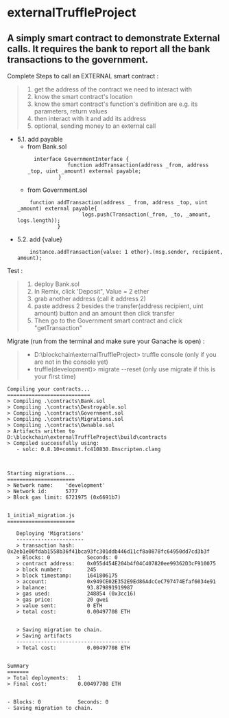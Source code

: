 # externalTruffleProject

## A simply smart contract to demonstrate External calls. It requires the bank to report all the bank transactions to the government.

Complete Steps to call an EXTERNAL smart contract :  

 > 1. get the address of the contract we need to interact with
 > 2. know the smart contract's location
 > 3. know the smart contract's function's definition are e.g. its parameters, return values
 > 4. then interact with it and add its address
 > 5. optional, sending money to an external call
 > 
   - 5.1. add payable
      - from Bank.sol
          ```
            interface GovernmentInterface {
                       function addTransaction(address _from, address _top, uint _amount) external payable; 
                    }
           ```       
       - from Government.sol
       ```
           function addTransaction(address _ from, address _top, uint _amount) external payable{
                            logs.push(Transaction(_from, _to, _amount, logs.length));
                    }
       ```
   - 5.2. add {value}
       ```
           instance.addTransaction{value: 1 ether}.(msg.sender, recipient, amount);  
       ```

Test :
> 1. deploy Bank.sol
> 2. In Remix, click 'Deposit", Value = 2 ether
> 3. grab another address (call it address 2)
> 4. paste address 2 besides the transfer(address recipient, uint amount) button and an amount
     then click transfer
> 5. Then go to the Government smart contract and click "getTransaction"

Migrate (run from the terminal and make sure your Ganache is open) :
> - D:\blockchain\externalTruffleProject> truffle console (only if you are not in the console yet)
> - truffle(development)> migrate --reset (only use migrate if this is your first time) 
> 
    Compiling your contracts...
    ===========================
    > Compiling .\contracts\Bank.sol
    > Compiling .\contracts\Destroyable.sol
    > Compiling .\contracts\Government.sol
    > Compiling .\contracts\Migrations.sol
    > Compiling .\contracts\Ownable.sol
    > Artifacts written to D:\blockchain\externalTruffleProject\build\contracts
    > Compiled successfully using:
       - solc: 0.8.10+commit.fc410830.Emscripten.clang



    Starting migrations...
    ======================
    > Network name:    'development'
    > Network id:      5777
    > Block gas limit: 6721975 (0x6691b7)


    1_initial_migration.js
    ======================

       Deploying 'Migrations'
       ----------------------
       > transaction hash:    0x2eb1e00fdab1558b36f41bca93fc301ddb446d11cf8a0878fc64950dd7cd3b3f
       > Blocks: 0            Seconds: 0
       > contract address:    0x055d454E204b4f04C407820ee99362D3cF910075
       > block number:        245
       > block timestamp:     1641806175
       > account:             0x949CE02E352E9Ed86AdcCeC797474Efaf6034e91
       > balance:             93.879891919987
       > gas used:            248854 (0x3cc16)
       > gas price:           20 gwei
       > value sent:          0 ETH
       > total cost:          0.00497708 ETH


       > Saving migration to chain.
       > Saving artifacts
       -------------------------------------
       > Total cost:          0.00497708 ETH


    Summary
    =======
    > Total deployments:   1
    > Final cost:          0.00497708 ETH


    - Blocks: 0            Seconds: 0
    - Saving migration to chain.
